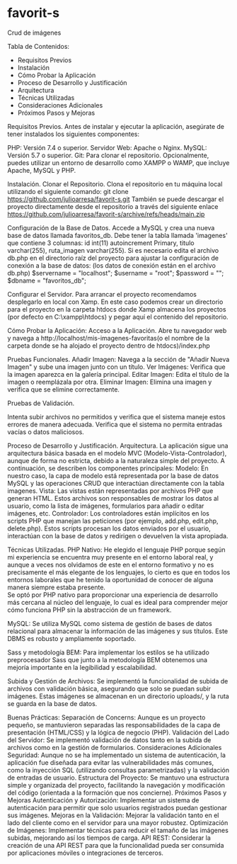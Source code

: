 # favorit-s
Crud de imágenes

Tabla de Contenidos:
- Requisitos Previos
- Instalación
- Cómo Probar la Aplicación
- Proceso de Desarrollo y Justificación
- Arquitectura
- Técnicas Utilizadas
- Consideraciones Adicionales
- Próximos Pasos y Mejoras


Requisitos Previos.
Antes de instalar y ejecutar la aplicación, asegúrate de tener instalados los siguientes componentes:

PHP: Versión 7.4 o superior.
Servidor Web: Apache o Nginx.
MySQL: Versión 5.7 o superior.
Git: Para clonar el repositorio.
Opcionalmente, puedes utilizar un entorno de desarrollo como XAMPP o WAMP, que incluye Apache, MySQL y PHP.

Instalación.
Clonar el Repositorio.
Clona el repositorio en tu máquina local utilizando el siguiente comando:
git clone https://github.com/julioarresa/favorit-s.git
También se puede descargar el proyecto directamente desde el repositorio a través del siguiente enlace https://github.com/julioarresa/favorit-s/archive/refs/heads/main.zip


Configuración de la Base de Datos.
Accede a MySQL y crea una nueva base de datos llamada favoritos_db. Debe tener la tabla llamada 'imagenes' que contiene 3 columnas: 
id int(11) autoincrement Primary, 
titulo varchar(255), 
ruta_imagen varchar(255).
Si es necesario edita el archivo db.php en el directorio raíz del proyecto para ajustar la configuración de conexión a la base de datos:
(los datos de conexión están en el archivo db.php)
$servername = "localhost";
$username = "root";
$password = "";
$dbname = "favoritos_db";


Configurar el Servidor.
Para arrancar el proyecto recomendamos desplegarlo en local con Xamp. En este caso podemos crear un directorio para el proyecto en la carpeta htdocs donde Xamp almacena los proyectos (por defecto en C:\xampp\htdocs)
y pegar aquí el contenido del repositorio.


Cómo Probar la Aplicación:
Acceso a la Aplicación.
Abre tu navegador web y navega a http://localhost/mis-imagenes-favoritas(o el nombre de la carpeta donde se ha alojado el proyecto dentro de htdocs)/index.php


Pruebas Funcionales.
Añadir Imagen: Navega a la sección de "Añadir Nueva Imagen" y sube una imagen junto con un título.
Ver Imágenes: Verifica que la imagen aparezca en la galería principal.
Editar Imagen: Edita el título de la imagen o reemplázala por otra.
Eliminar Imagen: Elimina una imagen y verifica que se elimine correctamente.


Pruebas de Validación.

Intenta subir archivos no permitidos y verifica que el sistema maneje estos errores de manera adecuada.
Verifica que el sistema no permita entradas vacías o datos maliciosos.


Proceso de Desarrollo y Justificación.
Arquitectura.
La aplicación sigue una arquitectura básica basada en el modelo MVC (Modelo-Vista-Controlador), aunque de forma no estricta, debido a la naturaleza simple del proyecto. 
A continuación, se describen los componentes principales:
Modelo: En nuestro caso, la capa de modelo está representada por la base de datos MySQL y las operaciones CRUD que interactúan directamente con la tabla imagenes.
Vista: Las vistas están representadas por archivos PHP que generan HTML. Estos archivos son responsables de mostrar los datos al usuario, como la lista de imágenes, formularios para añadir o editar imágenes, etc.
Controlador: Los controladores están implícitos en los scripts PHP que manejan las peticiones (por ejemplo, add.php, edit.php, delete.php). Estos scripts procesan los datos enviados por el usuario, interactúan con la base de datos y redirigen o devuelven la vista apropiada.

Técnicas Utilizadas.
PHP Nativo: He elegido el lenguaje PHP porque según mi experiencia se encuentra muy presente en el entorno laboral real, y aunque a veces nos olvidamos de este en el entorno formativo y no es precisamente el más elegante de los lenguajes, lo cierto es que 
en todos los entornos laborales que he tenido la oportunidad de conocer de alguna manera siempre estaba presente.   
Se optó por PHP nativo para proporcionar una experiencia de desarrollo más cercana al núcleo del lenguaje, lo cual es ideal para comprender mejor cómo funciona PHP sin la abstracción de un framework.

MySQL: Se utiliza MySQL como sistema de gestión de bases de datos relacional para almacenar la información de las imágenes y sus títulos. Este DBMS es robusto y ampliamente soportado.

Sass y metodología BEM: Para implementar los estilos se ha utilizado preprocesador Sass que junto a la metodología BEM obtenemos una mejoría importante en la legibilidad y escalabilidad. 

Subida y Gestión de Archivos: Se implementó la funcionalidad de subida de archivos con validación básica, asegurando que solo se puedan subir imágenes. Estas imágenes se almacenan en un directorio uploads/, y la ruta se guarda en la base de datos.

Buenas Prácticas:
Separación de Concerns: Aunque es un proyecto pequeño, se mantuvieron separadas las responsabilidades de la capa de presentación (HTML/CSS) y la lógica de negocio (PHP).
Validación del Lado del Servidor: Se implementó validación de datos tanto en la subida de archivos como en la gestión de formularios.
Consideraciones Adicionales
Seguridad: Aunque no se ha implementado un sistema de autenticación, la aplicación fue diseñada para evitar las vulnerabilidades más comunes, como la inyección SQL (utilizando consultas parametrizadas) y la validación de entradas de usuario.
Estructura del Proyecto: Se mantuvo una estructura simple y organizada del proyecto, facilitando la navegación y modificación del código (orientada a la formación que nos concierne).
Próximos Pasos y Mejoras
Autenticación y Autorización: Implementar un sistema de autenticación para permitir que solo usuarios registrados puedan gestionar sus imágenes.
Mejoras en la Validación: Mejorar la validación tanto en el lado del cliente como en el servidor para una mayor robustez.
Optimización de Imágenes: Implementar técnicas para reducir el tamaño de las imágenes subidas, mejorando así los tiempos de carga.
API REST: Considerar la creación de una API REST para que la funcionalidad pueda ser consumida por aplicaciones móviles o integraciones de terceros.


